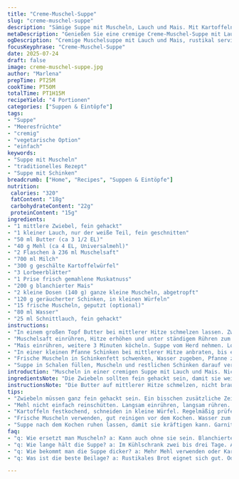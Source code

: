 ```yaml
---
title: "Creme-Muschel-Suppe"
slug: "creme-muschel-suppe"
description: "Sämige Suppe mit Muscheln, Lauch und Mais. Mit Kartoffeln gekocht, cremige Textur, leichte Specknote. Frische Muscheln separat zubereitet und als Garnitur verwendet. Kräuter und Gewürze für Tiefe, Muskat und Lorbeerblätter. Mischung aus Milch und Mehl bindet. Bissfester Mais und zarte Kartoffelwürfel. Ruhen lassen für Geschmack. Speck scharf angebraten, Teil in Suppe, Rest zum Garnieren. Suppe in Schalen, mit Kräutern bestreut, leicht rustikal. Variante: Mais durch Erbsen ersetzen, Speck ersetzt durch geräucherten Schinken."
metaDescription: "Genießen Sie eine cremige Creme-Muschel-Suppe mit Lauch und Mais, perfekt für gemütliche Abende."
ogDescription: "Cremige Muschelsuppe mit Lauch und Mais, rustikal serviert, sättigend und leicht würzig."
focusKeyphrase: "Creme-Muschel-Suppe"
date: 2025-07-24
draft: false
image: creme-muschel-suppe.jpg
author: "Marlena"
prepTime: PT25M
cookTime: PT50M
totalTime: PT1H15M
recipeYield: "4 Portionen"
categories: ["Suppen & Eintöpfe"]
tags:
- "Suppe"
- "Meeresfrüchte"
- "cremig"
- "vegetarische Option"
- "einfach"
keywords:
- "Suppe mit Muscheln"
- "traditionelles Rezept"
- "Suppe mit Schinken"
breadcrumb: ["Home", "Recipes", "Suppen & Eintöpfe"]
nutrition: 
 calories: "320"
 fatContent: "18g"
 carbohydrateContent: "22g"
 proteinContent: "15g"
ingredients:
- "1 mittlere Zwiebel, fein gehackt"
- "1 kleiner Lauch, nur der weiße Teil, fein geschnitten"
- "50 ml Butter (ca 3 1/2 EL)"
- "40 g Mehl (ca 4 EL, Universalmehl)"
- "2 Flaschen à 236 ml Muschelsaft"
- "700 ml Milch"
- "300 g geschälte Kartoffelwürfel"
- "3 Lorbeerblätter"
- "1 Prise frisch gemahlene Muskatnuss"
- "200 g blanchierter Mais"
- "2 kleine Dosen (140 g) ganze kleine Muscheln, abgetropft"
- "120 g geräucherter Schinken, in kleinen Würfeln"
- "15 frische Muscheln, geputzt (optional)"
- "80 ml Wasser"
- "25 ml Schnittlauch, fein gehackt"
instructions:
- "In einem großen Topf Butter bei mittlerer Hitze schmelzen lassen. Zwiebel und Lauch zugeben, langsam weich dünsten, etwa 12 Minuten, bis glasig. Mehl hinzufügen, kurz mitrösten, ca 1,5 Minuten, rühren, damit keine Klumpen entstehen."
- "Muschelsaft einrühren, Hitze erhöhen und unter ständigem Rühren zum Kochen bringen. Dann Milch, Kartoffelwürfel, Lorbeerblätter und Muskat zugeben. Wieder aufkochen, anschließend mittlere Hitze, 18-22 Minuten köcheln lassen, bis Kartoffeln weich sind."
- "Mais einrühren, weitere 3 Minuten köcheln. Suppe vom Herd nehmen. Lorbeer entfernen. Die abgetropften Muscheln vorsichtig unterheben. Mit Salz und Pfeffer abschmecken. Mindestens 20 Minuten ruhen lassen."
- "In einer kleinen Pfanne Schinken bei mittlerer Hitze anbraten, bis er knusprig, aber noch zart ist. Überschüssiges Fett abgießen, dabei etwa 20 ml Schinkenfett zurückbehalten. Drei Viertel des Schinkens zur Suppe geben und vorsichtig unterrühren."
- "Frische Muscheln in Schinkenfett schwenken, Wasser zugeben, Pfanne zudecken, aufkochen. 4-6 Minuten garen, bis sich Muscheln öffnen. Nicht geöffnete Muscheln entsorgen. Muscheln aus dem Sud nehmen."
- "Suppe in Schalen füllen, Muscheln und restlichen Schinken darauf verteilen. Mit Schnittlauch bestreuen. Wer mag, dazu einfache Salzcracker servieren."
introduction: "Muscheln in einer cremigen Suppe mit Lauch und Mais. Nicht zu dick, nicht dünn, eher samtig. Kartoffeln geben Substanz, machen satt. Lauch und Zwiebel ziehen langsam raus, was sie haben. Butter für Geschmack, Mehl für Körper. Muschelsaft und Milch vermischen sich zu Basis, nicht zu schwer, trotzdem reichhaltig. Muskat und Lorbeer stecken subtile Würze rein. Schinken knusprig reicht, ein bisschen Fett für Geschmack, auch ein bisschen Textur. So soll die Suppe atmen können, nicht zu dicht, nicht zu dünn. Muscheln extra gekocht, kleine Explosion im Mund. Frische Muscheln ergänzen, falls vorhanden. Schnittlauch als grüner Tupfer. Einfach, bodenständig, ohne Schnickschnack. Altbewährte Kombination, leicht abgewandelt. Nicht zu kompliziert, das macht den Charme aus. Gemütlich, ein bisschen rustikal. "
ingredientsNote: "Die Zwiebeln sollten fein gehackt sein, damit sie weich und fast unsichtbar werden. Lauch nur der weiße Teil, denn der bringt Süße, ohne zu dominant zu sein. Butter sorgfältig, nicht zu heiß, damit sie nicht verbrennt. Mehl zum Binden, sonst wird die Suppe wässrig. Muschelsaft aus dem Glas oder der Dose, nicht mit Brühe verwechseln. Milch gibt Cremigkeit, nicht zu viel, sonst wird es zu dick. Kartoffeln festkochend, in kleine Stücke geschnitten, damit sie schnell garen. Lorbeerblätter geben dezente Herznote, dürfen aber nicht mitgegessen werden. Frische Muscheln optional, gut gereinigt, sonst schmeckt’s sandig. Mais für die Textur, kann durch Erbsen ersetzt werden. Schinken statt Speck bringt andere Röstaromen, etwas weniger salzig. Schnittlauch frisch, am Schluss zum Drüberstreuen. "
instructionsNote: "Die Butter auf mittlerer Hitze schmelzen, nicht braun werden lassen. Zwiebeln und Lauch müssen glasig werden, nicht braun, sonst bitter. Mehl langsam einrühren, damit keine Klümpchen. Muschelsaft vorsichtig zugeben, Hitze nicht zu hoch, die Suppe kann sonst ansetzen. Milch erst später, weil Mischung sonst gerinnen kann. Kartoffeln regelmäßig prüfen, sie geben der Suppe Konsistenz. Lorbeer entfernen vor dem Servieren, sonst zu intensiv. Ruhen lassen, damit sich Aromen verbinden. Schinken knusprig braten, nicht zu trocken werden lassen. Ein Teil des Fetts für frische Muscheln verwenden, die so schonend garen. Deckel beim Muscheln öffnen lassen, nicht zu lange garen, sonst zäh. Auf Teller geben, Suppe zuerst, dann Garnitur, Schnittlauch oben drauf für Farbe und Frische. Mit Brot oder Crackern als Begleitung. Nicht zu lange warmhalten, sonst wird es matschig."
tips:
- "Zwiebeln müssen ganz fein gehackt sein. Ein bisschen zusätzliche Zeit hier spart Mühe. Lauch nur den weißen Teil verwenden. Der bringt die Süße. Die Butter sanft schmelzen. Nicht zu heiß, sonst wird sie bitter."
- "Mehl nicht einfach reinschütten. Langsam einrühren, langsam rühren. Klumpen entstehen sonst schnell. Muschelsaft hinzufügen, aber gut umrühren. Hitze nicht zu hoch, sonst wird es schwierig."
- "Kartoffeln festkochend, schneiden in kleine Würfel. Regelmäßig prüfen, richtig weich ist wichtig für die Konsistenz. Lorbeerblätter vor dem Servieren rausnehmen. Aromen entfalten sich besser ohne die Blätter."
- "Frische Muscheln verwenden, gut reinigen vor dem Kochen. Wasser zum Garen verwenden, ein bisschen Schinkenfett bringt Geschmack. Die Zeit bei den Muscheln im Auge behalten, zu lange machen sie zäh. "
- "Suppe nach dem Kochen ruhen lassen, damit sie kräftigen kann. Garnitur vor dem Servieren anrichten, das sieht gut aus und bringt Frische. Bei Bedarf durch Erbsen ersetzen für Abwechslung."
faq:
- "q: Wie ersetzt man Muscheln? a: Kann auch ohne sie sein. Blanchierte Erbsen gehen gut. Man könnte auch Tofu probieren."
- "q: Wie lange hält die Suppe? a: Im Kühlschrank zwei bis drei Tage. Aber einfrieren geht auch, mehr als ein Monat. Wichtig, gut verpacken."
- "q: Wie bekommt man die Suppe dicker? a: Mehr Mehl verwenden oder Kartoffeln. Aber vorsichtig mit der Konsistenz. Vielleicht weniger Milch."
- "q: Was ist die beste Beilage? a: Rustikales Brot eignet sich gut. Oder Cracker für Crunch. Man kann auch frischen Salat anbieten."

---
```

